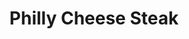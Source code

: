 ---
pid: FS348
title: Philly Cheese Steak
location_transcription: Penn treaty park
zipcode: '20871'
outside_phl: 'Clarksburg MD '
neighborhood: 
age: '9'
age_range: 6-13
instagram: 
image_file_name: FS_348.jpg
proposal_transcription: 
topic: Food,Unknown
topic_summary: 0, 0
type: Other No Form
keywords_other: 
credit: 
image_labels: 
twitter: 
facebook: 
permalink: "/monuments/fs348/"
layout: item-page
---